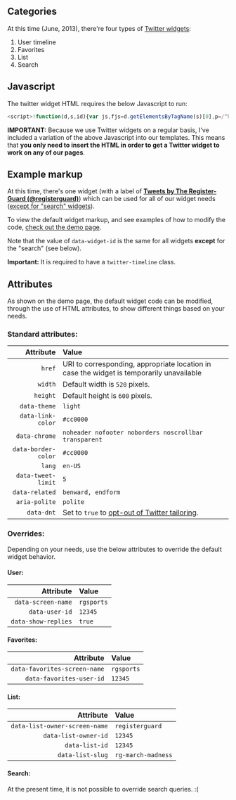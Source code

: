 ## Categories

At this time (June, 2013), there're four types of [Twitter widgets](https://dev.twitter.com/docs/embedded-timelines):

1. User timeline
1. Favorites
1. List
1. Search

## Javascript

The twitter widget HTML requires the below Javascript to run:

```js
<script>!function(d,s,id){var js,fjs=d.getElementsByTagName(s)[0],p=/^http:/.test(d.location)?'http':'https';if(!d.getElementById(id)){js=d.createElement(s);js.id=id;js.src=p+"://platform.twitter.com/widgets.js";fjs.parentNode.insertBefore(js,fjs);}}(document,"script","twitter-wjs");</script>
```

**IMPORTANT:** Because we use Twitter widgets on a regular basis, I've included a variation of the above Javascript into our templates. This means that **you only need to insert the HTML in order to get a Twitter widget to work on any of our pages**.

## Example markup

At this time, there's one widget (with a label of **[Tweets by The Register-Guard (@registerguard)](https://twitter.com/settings/widgets)**) which can be used for all of our widget needs ([except for "search" widgets](https://github.com/registerguard/registerguard.github.com/wiki/Twitter-timeline-widget-guide#search)).

To view the default widget markup, and see examples of how to modify the code, [check out the demo page](http://registerguard.github.io/bulldog/build/files/test/twitter-widgets.html).

Note that the value of `data-widget-id` is the same for all widgets **except** for the "search" (see below).

**Important:** It is required to have a `twitter-timeline` class.

## Attributes

As shown on the demo page, the default widget code can be modified, through the use of HTML attributes, to show different things based on your needs.

### Standard attributes:

Attribute | Value
--: | :--
`href` | URI to corresponding, appropriate location in case the widget is temporarily unavailable
`width` | Default width is `520` pixels.
`height` | Default height is `600` pixels.
`data-theme` | `light`
`data-link-color` | `#cc0000`
`data-chrome` | `noheader nofooter noborders noscrollbar transparent`
`data-border-color` | `#cc0000`
`lang` | `en-US`
`data-tweet-limit` | `5`
`data-related` | `benward, endform`
`aria-polite` | `polite`
`data-dnt` | Set to `true` to [opt-out of Twitter tailoring](https://support.twitter.com/articles/20169421).

### Overrides:

Depending on your needs, use the below attributes to override the default widget behavior.

#### User:

Attribute | Value
--: | :--
`data-screen-name` | `rgsports`
`data-user-id` | `12345`
`data-show-replies` | `true`

#### Favorites:

Attribute | Value
--: | :--
`data-favorites-screen-name` | `rgsports`
`data-favorites-user-id` | `12345`

#### List:

Attribute | Value
--: | :--
`data-list-owner-screen-name` | `registerguard`
`data-list-owner-id` | `12345`
`data-list-id` | `12345`
`data-list-slug` | `rg-march-madness`

#### Search:

At the present time, it is not possible to override search queries. :(

